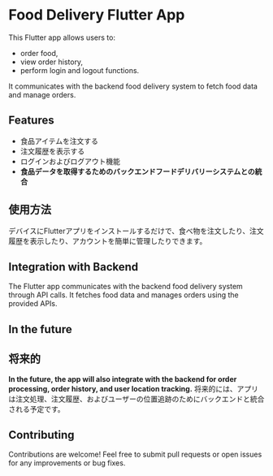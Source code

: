 # Food Delivery Flutter App

This Flutter app allows users to: 
- order food, 
- view order history, 
- perform login and logout functions. 

It communicates with the backend food delivery system to fetch food data and manage orders.

## Features

- 食品アイテムを注文する
- 注文履歴を表示する
- ログインおよびログアウト機能
- **食品データを取得するためのバックエンドフードデリバリーシステムとの統合**

## 使用方法

デバイスにFlutterアプリをインストールするだけで、食べ物を注文したり、注文履歴を表示したり、アカウントを簡単に管理したりできます。

## Integration with Backend
The Flutter app communicates with the backend food delivery system through API calls. It fetches food data and manages orders using the provided APIs.

## In the future
## 将来的

**In the future, the app will also integrate with the backend for order processing, order history, and user location tracking.**
将来的には、アプリは注文処理、注文履歴、およびユーザーの位置追跡のためにバックエンドと統合される予定です。


## Contributing

Contributions are welcome! Feel free to submit pull requests or open issues for any improvements or bug fixes.
